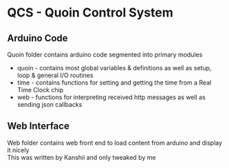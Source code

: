 # QCS - Quoin Control System

## Arduino Code
Quoin folder contains arduino code segmented into primary modules
- quoin - contains most global variables & definitions as well as setup, loop & general I/O routines
- time  - contains functions for setting and getting the time from a Real Time Clock chip
- web   - functions for interpreting received http messages as well as sending json callbacks

## Web Interface
Web folder contains web front end to load content from arduino and display it nicely  
This was written by Kanshii and only tweaked by me